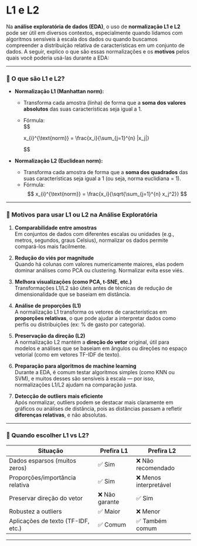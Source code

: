 # L1 e L2 

Na **análise exploratória de dados (EDA)**, o uso de **normalização L1 e L2** pode ser útil em diversos contextos, especialmente quando lidamos com algoritmos sensíveis à escala dos dados ou quando buscamos compreender a distribuição relativa de características em um conjunto de dados. A seguir, explico o que são essas normalizações e os **motivos** pelos quais você poderia usá-las durante a EDA:

---

### 🔧 O que são L1 e L2?

- **Normalização L1 (Manhattan norm):**
  - Transforma cada amostra (linha) de forma que a **soma dos valores absolutos** das suas características seja igual a 1.
  - Fórmula:  
    $$
    
    x_{i}^{\text{norm}} = \frac{x_i}{\sum_{j=1}^{n} |x_j|}
    
    $$

- **Normalização L2 (Euclidean norm):**
  - Transforma cada amostra de forma que a **soma dos quadrados** das suas características seja igual a 1 (ou seja, norma euclidiana = 1).
  - Fórmula:  
   $$
    x_{i}^{\text{norm}} = \frac{x_i}{\sqrt{\sum_{j=1}^{n} x_j^2}}
    $$

---

### 🎯 Motivos para usar L1 ou L2 na Análise Exploratória

1. **Comparabilidade entre amostras**  
   Em conjuntos de dados com diferentes escalas ou unidades (e.g., metros, segundos, graus Celsius), normalizar os dados permite compará-los mais facilmente.

2. **Redução do viés por magnitude**  
   Quando há colunas com valores numericamente maiores, elas podem dominar análises como PCA ou clustering. Normalizar evita esse viés.

3. **Melhora visualizações (como PCA, t-SNE, etc.)**  
   Transformações L1/L2 são úteis antes de técnicas de redução de dimensionalidade que se baseiam em distância.

4. **Análise de proporções (L1)**  
   A normalização L1 transforma os vetores de características em **proporções relativas**, o que pode ajudar a interpretar dados como perfis ou distribuições (ex: % de gasto por categoria).

5. **Preservação da direção (L2)**  
   A normalização L2 mantém a **direção do vetor** original, útil para modelos e análises que se baseiam em ângulos ou direções no espaço vetorial (como em vetores TF-IDF de texto).

6. **Preparação para algoritmos de machine learning**  
   Durante a EDA, é comum testar algoritmos simples (como KNN ou SVM), e muitos desses são sensíveis à escala — por isso, normalizações L1/L2 ajudam na comparação justa.

7. **Detecção de outliers mais eficiente**  
   Após normalizar, outliers podem se destacar mais claramente em gráficos ou análises de distância, pois as distâncias passam a refletir **diferenças relativas**, e não absolutas.

---

### 🧠 Quando escolher L1 vs L2?

| Situação | Prefira L1 | Prefira L2 |
|---------|------------|------------|
| Dados esparsos (muitos zeros) | ✅ Sim | ❌ Não recomendado |
| Proporções/importância relativa | ✅ Sim | ❌ Menos interpretável |
| Preservar direção do vetor | ❌ Não garante | ✅ Sim |
| Robustez a outliers | ✅ Maior | ❌ Menor |
| Aplicações de texto (TF-IDF, etc.) | ✅ Comum | ✅ Também comum |

---

